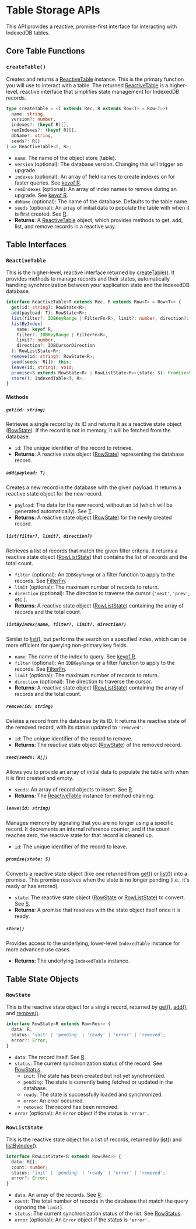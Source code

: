 # Table Storage APIs

This API provides a reactive, promise-first interface for interacting with IndexedDB tables.

## Core Table Functions

### `createTable()`

Creates and returns a [ReactiveTable](types.md#reactivetable) instance. This is the primary function you will use to interact with a table. The returned [ReactiveTable](types.md#reactivetable) is a higher-level, reactive interface that simplifies state management for IndexedDB records.

```typescript
type createTable = <T extends Rec, R extends Row<T> = Row<T>>(
  name: string,
  version?: number,
  indexes?: (keyof R)[],
  remIndexes?: (keyof R)[],
  dbName?: string,
  seeds?: R[]
) => ReactiveTable<T, R>;
```

- `name`: The name of the object store (table).
- `version` (optional): The database version. Changing this will trigger an upgrade.
- `indexes` (optional): An array of field names to create indexes on for faster queries. See [keyof R](types.md#row-t).
- `remIndexes` (optional): An array of index names to remove during an upgrade. See [keyof R](types.md#row-t).
- `dbName` (optional): The name of the database. Defaults to the table name.
- `seeds` (optional): An array of initial data to populate the table with when it is first created. See [R](types.md#row-t).
- **Returns**: A [ReactiveTable](types.md#reactivetable) object, which provides methods to get, add, list, and remove records in a reactive way.

## Table Interfaces

### `ReactiveTable`

This is the higher-level, reactive interface returned by [createTable()](#createtable). It provides methods to manage records and their states, automatically handling synchronization between your application state and the IndexedDB database.

```typescript
interface ReactiveTable<T extends Rec, R extends Row<T> = Row<T>> {
  get(id: string): RowState<R>;
  add(payload: T): RowState<R>;
  list(filter?: IDBKeyRange | FilterFn<R>, limit?: number, direction?: IDBCursorDirection): RowListState<R>;
  listByIndex(
    name: keyof R,
    filter?: IDBKeyRange | FilterFn<R>,
    limit?: number,
    direction?: IDBCursorDirection
  ): RowListState<R>;
  remove(id: string): RowState<R>;
  seed(seeds: R[]): this;
  leave(id: string): void;
  promise<S extends RowState<R> | RowListState<R>>(state: S): Promise<S>;
  store(): IndexedTable<T, R>;
}
```

#### Methods

##### `get(id: string)`

Retrieves a single record by its ID and returns it as a reactive state object ([RowState](types.md#rowstate-r-extends-row-rec)). If the record is not in memory, it will be fetched from the database.

- `id`: The unique identifier of the record to retrieve.
- **Returns**: A reactive state object ([RowState](types.md#rowstate-r-extends-row-rec)) representing the database record.

##### `add(payload: T)`

Creates a new record in the database with the given payload. It returns a reactive state object for the new record.

- `payload`: The data for the new record, without an `id` (which will be generated automatically). See [T](types.md#reactivetable).
- **Returns**: A reactive state object ([RowState](types.md#rowstate-r-extends-row-rec)) for the newly created record.

##### `list(filter?, limit?, direction?)`

Retrieves a list of records that match the given filter criteria. It returns a reactive state object ([RowListState](types.md#rowliststate-r-extends-row-rec)) that contains the list of records and the total count.

- `filter` (optional): An `IDBKeyRange` or a filter function to apply to the records. See [FilterFn](types.md#filterfn-t).
- `limit` (optional): The maximum number of records to return.
- `direction` (optional): The direction to traverse the cursor (`'next'`, `'prev'`, etc.).
- **Returns**: A reactive state object ([RowListState](types.md#rowliststate-r-extends-row-rec)) containing the array of records and the total count.

##### `listByIndex(name, filter?, limit?, direction?)`

Similar to [list()](#list-filter-limit-direction), but performs the search on a specified index, which can be more efficient for querying non-primary key fields.

- `name`: The name of the index to query. See [keyof R](types.md#row-t).
- `filter` (optional): An `IDBKeyRange` or a filter function to apply to the records. See [FilterFn](types.md#filterfn-t).
- `limit` (optional): The maximum number of records to return.
- `direction` (optional): The direction to traverse the cursor.
- **Returns**: A reactive state object ([RowListState](types.md#rowliststate-r-extends-row-rec)) containing the array of records and the total count.

##### `remove(id: string)`

Deletes a record from the database by its ID. It returns the reactive state of the removed record, with its status updated to `'removed'`.

- `id`: The unique identifier of the record to remove.
- **Returns**: The reactive state object ([RowState](types.md#rowstate-r-extends-row-rec)) of the removed record.

##### `seed(seeds: R[])`

Allows you to provide an array of initial data to populate the table with when it is first created and empty.

- `seeds`: An array of record objects to insert. See [R](types.md#row-t).
- **Returns**: The [ReactiveTable](types.md#reactivetable) instance for method chaining.

##### `leave(id: string)`

Manages memory by signaling that you are no longer using a specific record. It decrements an internal reference counter, and if the count reaches zero, the reactive state for that record is cleaned up.

- `id`: The unique identifier of the record to leave.

##### `promise(state: S)`

Converts a reactive state object (like one returned from [get()](#get-id-string) or [list()](#list-filter-limit-direction)) into a promise. This promise resolves when the state is no longer pending (i.e., it's ready or has errored).

- `state`: The reactive state object ([RowState](types.md#rowstate-r-extends-row-rec) or [RowListState](types.md#rowliststate-r-extends-row-rec)) to convert. See [S](types.md#reactivetable).
- **Returns**: A promise that resolves with the state object itself once it is ready.

##### `store()`

Provides access to the underlying, lower-level `IndexedTable` instance for more advanced use cases.

- **Returns**: The underlying `IndexedTable` instance.

## Table State Objects

### `RowState`

This is the reactive state object for a single record, returned by [get()](#get-id-string), [add()](#add-payload-t), and [remove()](#remove-id-string).

```typescript
interface RowState<R extends Row<Rec>> {
  data: R;
  status: 'init' | 'pending' | 'ready' | 'error' | 'removed';
  error?: Error;
}
```

- `data`: The record itself. See [R](types.md#rowstate-r-extends-row-rec).
- `status`: The current synchronization status of the record. See [RowStatus](types.md#rowstatus).
  - `init`: The state has been created but not yet synchronized.
  - `pending`: The state is currently being fetched or updated in the database.
  - `ready`: The state is successfully loaded and synchronized.
  - `error`: An error occurred.
  - `removed`: The record has been removed.
- `error` (optional): An `Error` object if the status is `'error'`.

### `RowListState`

This is the reactive state object for a list of records, returned by [list()](#list-filter-limit-direction) and [listByIndex()](#listbyindex-name-filter-limit-direction).

```typescript
interface RowListState<R extends Row<Rec>> {
  data: R[];
  count: number;
  status: 'init' | 'pending' | 'ready' | 'error' | 'removed';
  error?: Error;
}
```

- `data`: An array of the records. See [R](types.md#rowliststate-r-extends-row-rec).
- `count`: The total number of records in the database that match the query (ignoring the `limit`).
- `status`: The current synchronization status of the list. See [RowStatus](types.md#rowstatus).
- `error` (optional): An `Error` object if the status is `'error'`.

